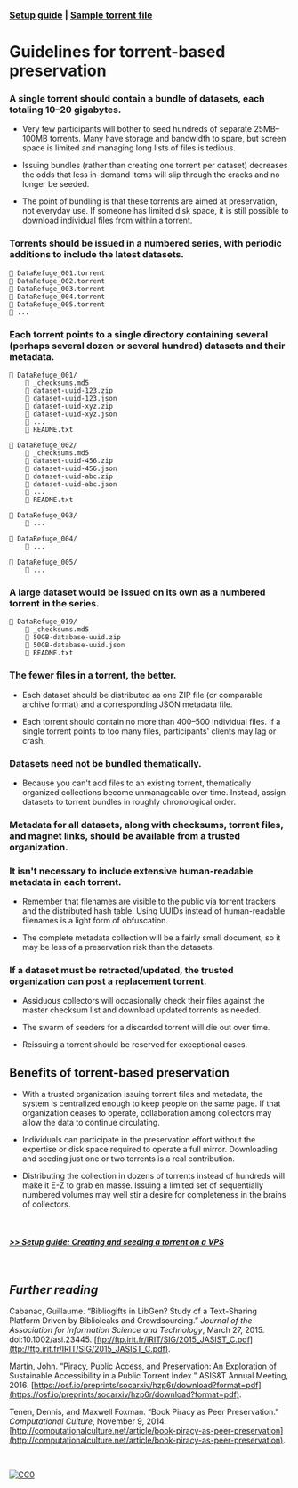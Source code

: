 ### [Setup guide](Setup.md) | [Sample torrent file](https://github.com/stevemclaugh/preservation-torrent/blob/master/DataRefuge_001_test.torrent?raw=true)

# Guidelines for torrent-based preservation


### A single torrent should contain a bundle of datasets, each totaling 10–20 gigabytes.

- Very few participants will bother to seed hundreds of separate 25MB–100MB torrents. Many have storage and bandwidth to spare, but screen space is limited and managing long lists of files is tedious.

- Issuing bundles (rather than creating one torrent per dataset) decreases the odds that less in-demand items will slip through the cracks and no longer be seeded.

- The point of bundling is that these torrents are aimed at preservation, not everyday use. If someone has limited disk space, it is still possible to download individual files from within a torrent.


### Torrents should be issued in a numbered series, with periodic additions to include the latest datasets.

```
📄 DataRefuge_001.torrent
📄 DataRefuge_002.torrent
📄 DataRefuge_003.torrent
📄 DataRefuge_004.torrent
📄 DataRefuge_005.torrent
📄 ...
```


### Each torrent points to a single directory containing several (perhaps several dozen or several hundred) datasets and their metadata.

```
📂 DataRefuge_001/
    📄 _checksums.md5
    📄 dataset-uuid-123.zip
    📄 dataset-uuid-123.json
    📄 dataset-uuid-xyz.zip
    📄 dataset-uuid-xyz.json
    📄 ...
    📄 README.txt

📂 DataRefuge_002/
    📄 _checksums.md5
    📄 dataset-uuid-456.zip
    📄 dataset-uuid-456.json
    📄 dataset-uuid-abc.zip
    📄 dataset-uuid-abc.json
    📄 ...
    📄 README.txt

📂 DataRefuge_003/
    📄 ...

📂 DataRefuge_004/
    📄 ...

📂 DataRefuge_005/
    📄 ...
```


### A large dataset would be issued on its own as a numbered torrent in the series.

```
📂 DataRefuge_019/
    📄 _checksums.md5
    📄 50GB-database-uuid.zip
    📄 50GB-database-uuid.json
    📄 README.txt
```


### The fewer files in a torrent, the better.

- Each dataset should be distributed as one ZIP file (or comparable archive format) and a corresponding JSON metadata file.

- Each torrent should contain no more than 400–500 individual files. If a single torrent points to too many files, participants' clients may lag or crash.


### Datasets need not be bundled thematically.

- Because you can't add files to an existing torrent, thematically organized collections become unmanageable over time. Instead, assign datasets to torrent bundles in roughly chronological order.


### Metadata for all datasets, along with checksums, torrent files, and magnet links, should be available from a trusted organization.


### It isn't necessary to include extensive human-readable metadata in each torrent.

- Remember that filenames are visible to the public via torrent trackers and the distributed hash table. Using UUIDs instead of human-readable filenames is a light form of obfuscation.

- The complete metadata collection will be a fairly small document, so it may be less of a preservation risk than the datasets.


### If a dataset must be retracted/updated, the trusted organization can post a replacement torrent.

- Assiduous collectors will occasionally check their files against the master checksum list and download updated torrents as needed.

- The swarm of seeders for a discarded torrent will die out over time.

- Reissuing a torrent should be reserved for exceptional cases.


## Benefits of torrent-based preservation

- With a trusted organization issuing torrent files and metadata, the system is centralized enough to keep people on the same page. If that organization ceases to operate, collaboration among collectors may allow the data to continue circulating.

- Individuals can participate in the preservation effort without the expertise or disk space required to operate a full mirror. Downloading and seeding just one or two torrents is a real contribution.

- Distributing the collection in dozens of torrents instead of hundreds will make it E-Z to grab en masse. Issuing a limited set of sequentially numbered volumes may well stir a desire for completeness in the brains of collectors.



&nbsp;

#### [*>> Setup guide: Creating and seeding a torrent on a VPS*](Setup.md)


&nbsp;

## *Further reading*


Cabanac, Guillaume. “Bibliogifts in LibGen? Study of a Text-Sharing Platform Driven by Biblioleaks and Crowdsourcing.” *Journal of the Association for Information Science and Technology*, March 27, 2015. doi:10.1002/asi.23445. [ftp://ftp.irit.fr/IRIT/SIG/2015_JASIST_C.pdf](ftp://ftp.irit.fr/IRIT/SIG/2015_JASIST_C.pdf).

Martin, John. “Piracy, Public Access, and Preservation: An Exploration of Sustainable Accessibility in a Public Torrent Index.” ASIS&T Annual Meeting, 2016. [https://osf.io/preprints/socarxiv/hzp6r/download?format=pdf](https://osf.io/preprints/socarxiv/hzp6r/download?format=pdf).


Tenen, Dennis, and Maxwell Foxman. “Book Piracy as Peer Preservation.” *Computational Culture*, November 9, 2014. [http://computationalculture.net/article/book-piracy-as-peer-preservation](http://computationalculture.net/article/book-piracy-as-peer-preservation).




&nbsp;

<p xmlns:dct="http://purl.org/dc/terms/" xmlns:vcard="http://www.w3.org/2001/vcard-rdf/3.0#">
  <a rel="license"
     href="http://creativecommons.org/publicdomain/zero/1.0/">
    <img src="http://i.creativecommons.org/p/zero/1.0/88x31.png" style="border-style: none;" alt="CC0" />
  </a>
</p>
